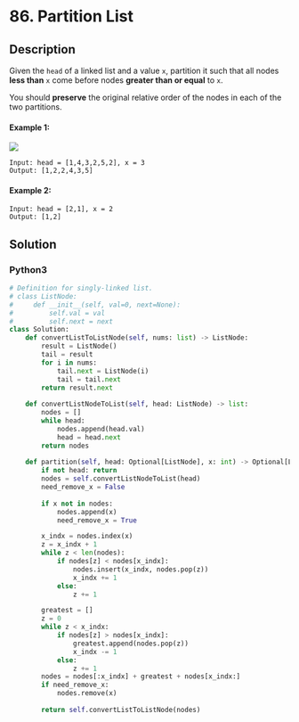 # 86. Partition List

## Description
Given the `head` of a linked list and a value `x`, partition it such that all nodes **less than** `x` come before nodes **greater than or equal** to `x`.

You should **preserve** the original relative order of the nodes in each of the two partitions.

#### Example 1:
![](https://assets.leetcode.com/uploads/2021/01/04/partition.jpg)
```
Input: head = [1,4,3,2,5,2], x = 3
Output: [1,2,2,4,3,5]
```

#### Example 2:
```
Input: head = [2,1], x = 2
Output: [1,2]
```


## Solution

### Python3
```python
# Definition for singly-linked list.
# class ListNode:
#     def __init__(self, val=0, next=None):
#         self.val = val
#         self.next = next
class Solution:
    def convertListToListNode(self, nums: list) -> ListNode:
        result = ListNode()
        tail = result
        for i in nums:
            tail.next = ListNode(i)
            tail = tail.next
        return result.next
    
    def convertListNodeToList(self, head: ListNode) -> list:
        nodes = []
        while head:
            nodes.append(head.val)
            head = head.next
        return nodes
    
    def partition(self, head: Optional[ListNode], x: int) -> Optional[ListNode]:
        if not head: return 
        nodes = self.convertListNodeToList(head)
        need_remove_x = False
        
        if x not in nodes:
            nodes.append(x)
            need_remove_x = True

        x_indx = nodes.index(x)
        z = x_indx + 1
        while z < len(nodes):
            if nodes[z] < nodes[x_indx]:
                nodes.insert(x_indx, nodes.pop(z))
                x_indx += 1
            else:
                z += 1

        greatest = []
        z = 0
        while z < x_indx:
            if nodes[z] > nodes[x_indx]:
                greatest.append(nodes.pop(z))
                x_indx -= 1
            else:
                z += 1
        nodes = nodes[:x_indx] + greatest + nodes[x_indx:]
        if need_remove_x:
            nodes.remove(x)
        
        return self.convertListToListNode(nodes)
```